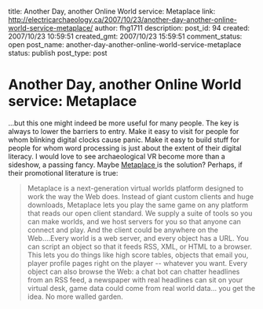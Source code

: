 title: Another Day, another Online World service: Metaplace
link: http://electricarchaeology.ca/2007/10/23/another-day-another-online-world-service-metaplace/
author: fhg1711
description: 
post_id: 94
created: 2007/10/23 10:59:51
created_gmt: 2007/10/23 15:59:51
comment_status: open
post_name: another-day-another-online-world-service-metaplace
status: publish
post_type: post

# Another Day, another Online World service: Metaplace

...but this one might indeed be more useful for many people. The key is always to lower the barriers to entry. Make it easy to visit for people for whom blinking digital clocks cause panic. Make it easy to build stuff for people for whom word processing is just about the extent of their digital literacy. I would love to see archaeological VR become more than a sideshow, a passing fancy. Maybe [Metaplace ](http://www.metaplace.com/)is the solution? Perhaps, if their promotional literature is true: 

> Metaplace is a next-generation virtual worlds platform designed to work the way the Web does. Instead of giant custom clients and huge downloads, Metaplace lets you play the same game on any platform that reads our open client standard. We supply a suite of tools so you can make worlds, and we host servers for you so that anyone can connect and play. And the client could be anywhere on the Web....Every world is a web server, and every object has a URL. You can script an object so that it feeds RSS, XML, or HTML to a browser. This lets you do things like high score tables, objects that email you, player profile pages right on the player -- whatever you want. Every object can also browse the Web: a chat bot can chatter headlines from an RSS feed, a newspaper with real headlines can sit on your virtual desk, game data could come from real world data... you get the idea. No more walled garden.